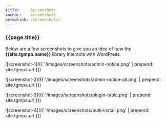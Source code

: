 ```yaml
---
title:     Screenshots
anchor:    screenshots
permalink: /screenshots/
---
```


### {{page.title}}

Below are a few screenshots to give you an idea of how the **{{site.tgmpa.name}}** library interacts with WordPress.

![screenshot-1]({{ '/images/screenshots/admin-notice.png' | prepend: site.tgmpa.url }})

![screenshot-2]({{ '/images/screenshots/admin-notice-all.png' | prepend: site.tgmpa.url }})

![screenshot-3]({{ '/images/screenshots/plugin-table.png' | prepend: site.tgmpa.url }})

![screenshot-4]({{ '/images/screenshots/bulk-install.png' | prepend: site.tgmpa.url }})

